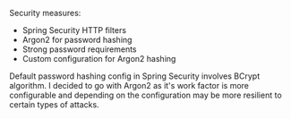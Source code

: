 Security measures:
 - Spring Security HTTP filters
 - Argon2 for password hashing
 - Strong password requirements
 - Custom configuration for Argon2 hashing

Default password hashing config in Spring Security involves BCrypt algorithm.
I decided to go with Argon2 as it's work factor is more configurable and depending on the configuration may be more resilient to certain types of attacks.
